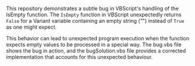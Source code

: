 This repository demonstrates a subtle bug in VBScript's handling of the IsEmpty function. The `IsEmpty` function in VBScript unexpectedly returns `False` for a Variant variable containing an empty string ("") instead of `True` as one might expect.

This behavior can lead to unexpected program execution when the function expects empty values to be processed in a special way. The bug.vbs file shows the bug in action, and the bugSolution.vbs file provides a corrected implementation that accounts for this unexpected behaviour.
